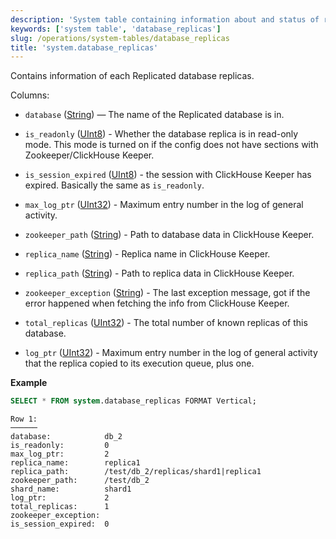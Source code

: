 ```yaml
---
description: 'System table containing information about and status of replicated database.'
keywords: ['system table', 'database_replicas']
slug: /operations/system-tables/database_replicas
title: 'system.database_replicas'
---
```


Contains information of each Replicated database replicas.

Columns:

- `database` ([String](../../sql-reference/data-types/string.md)) — The name of the Replicated database is in.

- `is_readonly` ([UInt8](../../sql-reference/data-types/int-uint.md)) - Whether the database replica is in read-only mode.
    This mode is turned on if the config does not have sections with Zookeeper/ClickHouse Keeper.

- `is_session_expired` ([UInt8](../../sql-reference/data-types/int-uint.md)) - the session with ClickHouse Keeper has expired. Basically the same as `is_readonly`.

- `max_log_ptr` ([UInt32](../../sql-reference/data-types/int-uint.md)) - Maximum entry number in the log of general activity.

- `zookeeper_path` ([String](../../sql-reference/data-types/string.md)) - Path to database data in ClickHouse Keeper.

- `replica_name` ([String](../../sql-reference/data-types/string.md)) - Replica name in ClickHouse Keeper.

- `replica_path` ([String](../../sql-reference/data-types/string.md)) - Path to replica data in ClickHouse Keeper.

- `zookeeper_exception` ([String](../../sql-reference/data-types/string.md)) - The last exception message, got if the error happened when fetching the info from ClickHouse Keeper.

- `total_replicas` ([UInt32](../../sql-reference/data-types/int-uint.md)) - The total number of known replicas of this database.

- `log_ptr` ([UInt32](../../sql-reference/data-types/int-uint.md)) - Maximum entry number in the log of general activity that the replica copied to its execution queue, plus one.

**Example**

```sql
SELECT * FROM system.database_replicas FORMAT Vertical;
```

```text
Row 1:
──────
database:            db_2
is_readonly:         0
max_log_ptr:         2
replica_name:        replica1
replica_path:        /test/db_2/replicas/shard1|replica1
zookeeper_path:      /test/db_2
shard_name:          shard1
log_ptr:             2
total_replicas:      1
zookeeper_exception: 
is_session_expired:  0
```
